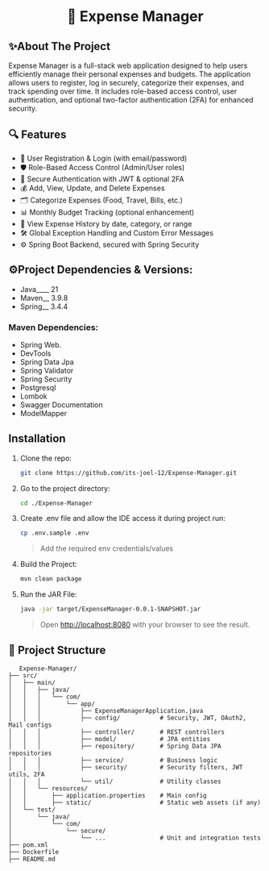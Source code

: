 <h1 align="center">🧾 Expense Manager</h1>

## ✨About The Project

Expense Manager is a full-stack web application designed to help users efficiently manage their personal expenses and budgets. The application allows users to register, log in securely, categorize their expenses, and track spending over time. It includes role-based access control, user authentication, and optional two-factor authentication (2FA) for enhanced security.

## 🔍 Features
- 👤 User Registration & Login (with email/password)
- 🛡️ Role-Based Access Control (Admin/User roles)
- 🔐 Secure Authentication with JWT & optional 2FA
- 💰 Add, View, Update, and Delete Expenses
- 🗂️ Categorize Expenses (Food, Travel, Bills, etc.)
- 📊 Monthly Budget Tracking (optional enhancement)
- 🔎 View Expense History by date, category, or range
- 🛠️ Global Exception Handling and Custom Error Messages
- ⚙️ Spring Boot Backend, secured with Spring Security

## ⚙️Project Dependencies & Versions:
- Java____ 21
- Maven__ 3.9.8
- Spring__ 3.4.4
### Maven Dependencies:
- Spring Web.
- DevTools
- Spring Data Jpa
- Spring Validator
- Spring Security
- Postgresql
- Lombok
- Swagger Documentation
- ModelMapper

## Installation

1. Clone the repo:
    ```bash
    git clone https://github.com/its-joel-12/Expense-Manager.git
    ```
2. Go to the project directory:
   ```bash
   cd ./Expense-Manager
   ```
3. Create .env file and allow the IDE access it during project run:
   ```bash
   cp .env.sample .env
   ```
   > Add the required env credentials/values
4. Build the Project:
    ```bash
    mvn clean package
    ```
5. Run the JAR File:
    ```bash
    java -jar target/ExpenseManager-0.0.1-SNAPSHOT.jar
    ```
   > Open [http://localhost:8080](http://localhost:8080) with your browser to see the result.

## 📁 Project Structure
```text
   Expense-Manager/
├── src/
│   ├── main/
│   │   ├── java/
│   │   │   └── com/
│   │   │       └── app/
│   │   │           ├── ExpenseManagerApplication.java
│   │   │           ├── config/           # Security, JWT, OAuth2, Mail configs
│   │   │           ├── controller/       # REST controllers
│   │   │           ├── model/            # JPA entities
│   │   │           ├── repository/       # Spring Data JPA repositories
│   │   │           ├── service/          # Business logic
│   │   │           ├── security/         # Security filters, JWT utils, 2FA
│   │   │           └── util/             # Utility classes
│   │   └── resources/
│   │       ├── application.properties    # Main config
│   │       ├── static/                   # Static web assets (if any)
│   └── test/
│       └── java/
│           └── com/
│               └── secure/
│                   └── ...               # Unit and integration tests
├── pom.xml
├── Dockerfile
├── README.md
```